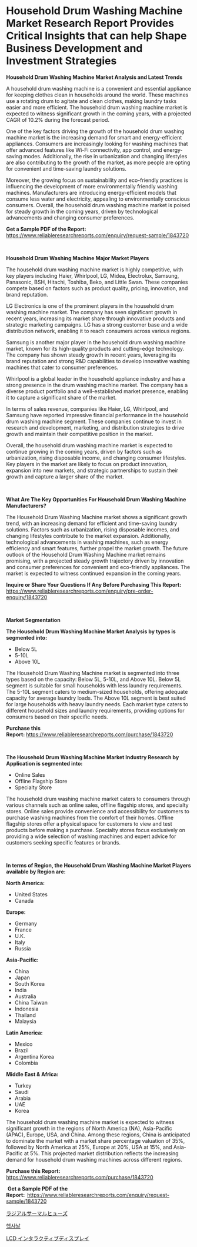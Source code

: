 <p><h1>Household Drum Washing Machine Market Research Report Provides Critical Insights that can help Shape Business Development and Investment Strategies</h1></p><p><strong>Household Drum Washing Machine Market Analysis and Latest Trends</strong></p>
<p><p>A household drum washing machine is a convenient and essential appliance for keeping clothes clean in households around the world. These machines use a rotating drum to agitate and clean clothes, making laundry tasks easier and more efficient. The household drum washing machine market is expected to witness significant growth in the coming years, with a projected CAGR of 10.2% during the forecast period.</p><p>One of the key factors driving the growth of the household drum washing machine market is the increasing demand for smart and energy-efficient appliances. Consumers are increasingly looking for washing machines that offer advanced features like Wi-Fi connectivity, app control, and energy-saving modes. Additionally, the rise in urbanization and changing lifestyles are also contributing to the growth of the market, as more people are opting for convenient and time-saving laundry solutions.</p><p>Moreover, the growing focus on sustainability and eco-friendly practices is influencing the development of more environmentally friendly washing machines. Manufacturers are introducing energy-efficient models that consume less water and electricity, appealing to environmentally conscious consumers. Overall, the household drum washing machine market is poised for steady growth in the coming years, driven by technological advancements and changing consumer preferences.</p></p>
<p><strong>Get a Sample PDF of the Report:&nbsp;</strong> <a href="https://www.reliableresearchreports.com/enquiry/request-sample/1843720">https://www.reliableresearchreports.com/enquiry/request-sample/1843720</a></p>
<p>&nbsp;</p>
<p><strong>Household Drum Washing Machine Major Market Players</strong></p>
<p><p>The household drum washing machine market is highly competitive, with key players including Haier, Whirlpool, LG, Midea, Electrolux, Samsung, Panasonic, BSH, Hitachi, Toshiba, Beko, and Little Swan. These companies compete based on factors such as product quality, pricing, innovation, and brand reputation.</p><p>LG Electronics is one of the prominent players in the household drum washing machine market. The company has seen significant growth in recent years, increasing its market share through innovative products and strategic marketing campaigns. LG has a strong customer base and a wide distribution network, enabling it to reach consumers across various regions.</p><p>Samsung is another major player in the household drum washing machine market, known for its high-quality products and cutting-edge technology. The company has shown steady growth in recent years, leveraging its brand reputation and strong R&D capabilities to develop innovative washing machines that cater to consumer preferences.</p><p>Whirlpool is a global leader in the household appliance industry and has a strong presence in the drum washing machine market. The company has a diverse product portfolio and a well-established market presence, enabling it to capture a significant share of the market.</p><p>In terms of sales revenue, companies like Haier, LG, Whirlpool, and Samsung have reported impressive financial performance in the household drum washing machine segment. These companies continue to invest in research and development, marketing, and distribution strategies to drive growth and maintain their competitive position in the market.</p><p>Overall, the household drum washing machine market is expected to continue growing in the coming years, driven by factors such as urbanization, rising disposable income, and changing consumer lifestyles. Key players in the market are likely to focus on product innovation, expansion into new markets, and strategic partnerships to sustain their growth and capture a larger share of the market.</p></p>
<p>&nbsp;</p>
<p><strong>What Are The Key Opportunities For Household Drum Washing Machine Manufacturers?</strong></p>
<p><p>The Household Drum Washing Machine market shows a significant growth trend, with an increasing demand for efficient and time-saving laundry solutions. Factors such as urbanization, rising disposable incomes, and changing lifestyles contribute to the market expansion. Additionally, technological advancements in washing machines, such as energy efficiency and smart features, further propel the market growth. The future outlook of the Household Drum Washing Machine market remains promising, with a projected steady growth trajectory driven by innovation and consumer preferences for convenient and eco-friendly appliances. The market is expected to witness continued expansion in the coming years.</p></p>
<p><strong>Inquire or Share Your Questions If Any Before Purchasing This Report:</strong> <a href="https://www.reliableresearchreports.com/enquiry/pre-order-enquiry/1843720">https://www.reliableresearchreports.com/enquiry/pre-order-enquiry/1843720</a></p>
<p>&nbsp;</p>
<p><strong>Market Segmentation</strong></p>
<p><strong>The Household Drum Washing Machine Market Analysis by types is segmented into:</strong></p>
<p><ul><li>Below 5L</li><li>5-10L</li><li>Above 10L</li></ul></p>
<p><p>The Household Drum Washing Machine market is segmented into three types based on the capacity: Below 5L, 5-10L, and Above 10L. Below 5L segment is suitable for small households with less laundry requirements. The 5-10L segment caters to medium-sized households, offering adequate capacity for average laundry loads. The Above 10L segment is best suited for large households with heavy laundry needs. Each market type caters to different household sizes and laundry requirements, providing options for consumers based on their specific needs.</p></p>
<p><strong>Purchase this Report:&nbsp;</strong><a href="https://www.reliableresearchreports.com/purchase/1843720">https://www.reliableresearchreports.com/purchase/1843720</a></p>
<p>&nbsp;</p>
<p><strong>The Household Drum Washing Machine Market Industry Research by Application is segmented into:</strong></p>
<p><ul><li>Online Sales</li><li>Offline Flagship Store</li><li>Specialty Store</li></ul></p>
<p><p>The household drum washing machine market caters to consumers through various channels such as online sales, offline flagship stores, and specialty stores. Online sales provide convenience and accessibility for customers to purchase washing machines from the comfort of their homes. Offline flagship stores offer a physical space for customers to view and test products before making a purchase. Specialty stores focus exclusively on providing a wide selection of washing machines and expert advice for customers seeking specific features or brands.</p></p>
<p>&nbsp;</p>
<p><strong>In terms of Region, the Household Drum Washing Machine Market Players available by Region are:</strong></p>
<p>
    <p> <strong> North America: </strong>
        <ul>
            <li>United States</li>
            <li>Canada</li>
        </ul>
        </p> 
    <p> <strong> Europe: </strong>
        <ul>
            <li>Germany</li>
            <li>France</li>
            <li>U.K.</li>
            <li>Italy</li>
            <li>Russia</li>
        </ul>
        </p> 
    <p> <strong> Asia-Pacific: </strong>
        <ul>
            <li>China</li>
            <li>Japan</li>
            <li>South Korea</li>
            <li>India</li>
            <li>Australia</li>
            <li>China Taiwan</li>
            <li>Indonesia</li>
            <li>Thailand</li>
            <li>Malaysia</li>
        </ul>
        </p> 
    <p> <strong> Latin America: </strong>
        <ul>
            <li>Mexico</li>
            <li>Brazil</li>
            <li>Argentina Korea</li>
            <li>Colombia</li>
        </ul>
        </p> 
    <p> <strong> Middle East & Africa: </strong>
        <ul>
            <li>Turkey</li>
            <li>Saudi</li>
            <li>Arabia</li>
            <li>UAE</li>
            <li>Korea</li>
        </ul>
    </p>
    </p>
<p><p>The household drum washing machine market is expected to witness significant growth in the regions of North America (NA), Asia-Pacific (APAC), Europe, USA, and China. Among these regions, China is anticipated to dominate the market with a market share percentage valuation of 35%, followed by North America at 25%, Europe at 20%, USA at 15%, and Asia-Pacific at 5%. This projected market distribution reflects the increasing demand for household drum washing machines across different regions.</p></p>
<p><strong>Purchase this Report: </strong><a href="https://www.reliableresearchreports.com/purchase/1843720">https://www.reliableresearchreports.com/purchase/1843720</a></p>
<p>&nbsp;<strong>Get a Sample PDF of the Report:&nbsp;&nbsp;</strong><a href="https://www.reliableresearchreports.com/enquiry/request-sample/1843720">https://www.reliableresearchreports.com/enquiry/request-sample/1843720</a></p>
<p><strong></strong></p>
<p><p><a href="https://github.com/Calvi3ynJerde867/Market-Research-Report-List-1/blob/main/88753207892.md">ラジアルサーマルヒューズ</a></p><p><a href="https://github.com/RichardLueilwitz787/Market-Research-Report-List-1/blob/main/73979677404.md">헥사날</a></p><p><a href="https://github.com/JacksonWiza1924/Market-Research-Report-List-1/blob/main/40774947893.md">LCD インタラクティブディスプレイ</a></p></p>